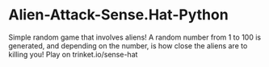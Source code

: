 # Alien-Attack-Sense.Hat-Python
Simple random game that involves aliens! A random number from 1 to 100 is generated, and depending on the number, is how close the aliens are to killing you! Play on trinket.io/sense-hat 
